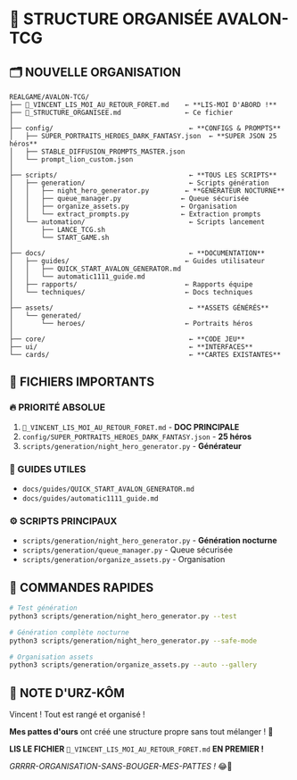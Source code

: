 # 📁 STRUCTURE ORGANISÉE AVALON-TCG

## 🗂️ **NOUVELLE ORGANISATION**

```
REALGAME/AVALON-TCG/
├── 🐻_VINCENT_LIS_MOI_AU_RETOUR_FORET.md    ← **LIS-MOI D'ABORD !**
├── 📁_STRUCTURE_ORGANISEE.md                ← Ce fichier
│
├── config/                                  ← **CONFIGS & PROMPTS**
│   ├── SUPER_PORTRAITS_HEROES_DARK_FANTASY.json  ← **SUPER JSON 25 héros**
│   ├── STABLE_DIFFUSION_PROMPTS_MASTER.json
│   └── prompt_lion_custom.json
│
├── scripts/                                 ← **TOUS LES SCRIPTS**
│   ├── generation/                          ← Scripts génération
│   │   ├── night_hero_generator.py         ← **GÉNÉRATEUR NOCTURNE**
│   │   ├── queue_manager.py               ← Queue sécurisée
│   │   ├── organize_assets.py             ← Organisation
│   │   └── extract_prompts.py             ← Extraction prompts
│   └── automation/                          ← Scripts lancement
│       ├── LANCE_TCG.sh
│       └── START_GAME.sh
│
├── docs/                                    ← **DOCUMENTATION**
│   ├── guides/                             ← Guides utilisateur
│   │   ├── QUICK_START_AVALON_GENERATOR.md
│   │   └── automatic1111_guide.md
│   ├── rapports/                           ← Rapports équipe
│   └── techniques/                         ← Docs techniques
│
├── assets/                                  ← **ASSETS GÉNÉRÉS**
│   └── generated/
│       └── heroes/                         ← Portraits héros
│
├── core/                                    ← **CODE JEU**
├── ui/                                      ← **INTERFACES**
└── cards/                                   ← **CARTES EXISTANTES**
```

## 🎯 **FICHIERS IMPORTANTS**

### **🔥 PRIORITÉ ABSOLUE**
1. `🐻_VINCENT_LIS_MOI_AU_RETOUR_FORET.md` - **DOC PRINCIPALE**
2. `config/SUPER_PORTRAITS_HEROES_DARK_FANTASY.json` - **25 héros**
3. `scripts/generation/night_hero_generator.py` - **Générateur**

### **📖 GUIDES UTILES**
- `docs/guides/QUICK_START_AVALON_GENERATOR.md`
- `docs/guides/automatic1111_guide.md`

### **⚙️ SCRIPTS PRINCIPAUX**
- `scripts/generation/night_hero_generator.py` - **Génération nocturne**
- `scripts/generation/queue_manager.py` - Queue sécurisée
- `scripts/generation/organize_assets.py` - Organisation

## 🚀 **COMMANDES RAPIDES**

```bash
# Test génération
python3 scripts/generation/night_hero_generator.py --test

# Génération complète nocturne
python3 scripts/generation/night_hero_generator.py --safe-mode

# Organisation assets
python3 scripts/generation/organize_assets.py --auto --gallery
```

## 🐻 **NOTE D'URZ-KÔM**

Vincent ! Tout est rangé et organisé ! 

**Mes pattes d'ours** ont créé une structure propre sans tout mélanger ! 🐾

**LIS LE FICHIER** `🐻_VINCENT_LIS_MOI_AU_RETOUR_FORET.md` **EN PREMIER !**

*GRRRR-ORGANISATION-SANS-BOUGER-MES-PATTES !* 😂🐻